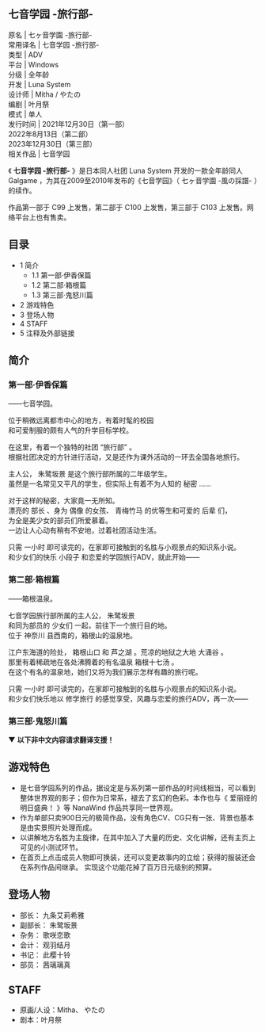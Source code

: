 七音学园 -旅行部-  
---  
原名  |  七ヶ音学園 -旅行部-   
常用译名  |  七音学园 -旅行部-   
类型  |  ADV   
平台  |  Windows   
分级  |  全年龄   
开发  |  Luna System   
设计师  |  Mitha /  やたの   
编剧  |  叶月祭   
模式  |  单人   
发行时间  |  2021年12月30日（第一部）   
2022年8月13日（第二部）  
2023年12月30日（第三部）  
相关作品  |  七音学园   
  
《 **七音学园 -旅行部-** 》是日本同人社团  Luna System  开发的一款全年龄同人  Galgame
，为其在2009至2010年发布的《七音学园》（  七ヶ音学園 -風の採譜-  ）的续作。

作品第一部于  C99  上发售，第二部于  C100  上发售，第三部于  C103  上发售。网络平台上也有售卖。

##  目录

  * 1  简介 
    * 1.1  第一部·伊香保篇 
    * 1.2  第二部·箱根篇 
    * 1.3  第三部·鬼怒川篇 
  * 2  游戏特色 
  * 3  登场人物 
  * 4  STAFF 
  * 5  注释及外部链接 

##  简介

###  第一部·伊香保篇

——七音学园。  
  
位于稍微远离都市中心的地方，有着时髦的校园  
和可爱制服的颇有人气的升学目标学校。  
  
在这里，有着一个独特的社团  “旅行部”  。  
根据社团决定的方针进行活动，又是还作为课外活动的一环去全国各地旅行。  
  
主人公，  朱鹭坂景  是这个旅行部所属的二年级学生。  
虽然是一名常见又平凡的学生，但实际上有着不为人知的  秘密  ……  
  
对于这样的秘密，大家竟一无所知。  
漂亮的  部长  、身为  偶像  的女孩、  青梅竹马  的优等生和可爱的  后辈  们，  
为全是美少女的部员们所爱慕着。  
一边让人心动有稍有不安地，过着社团活动生活。  
  
只需  一小时  即可读完的，在家即可接触到的名胜与小观景点的知识系小说。  
和少女们的快乐  小段子  和恋爱的学园旅行ADV，就此开始——

###  第二部·箱根篇

——箱根温泉。  
  
七音学园旅行部所属的主人公，  朱鹭坂景  
和同为部员的  少女们  一起，前往下一个旅行目的地。  
位于  神奈川  县西南的，箱根山的温泉地。  
  
江户东海道的险处，  箱根山口  和  芦之湖  。荒凉的地狱之大地  大涌谷  。  
那里有着稀疏地在各处沸腾着的有名温泉  箱根十七汤  。  
在这个有名的温泉地，她们又将为我们展示怎样有趣的旅行呢。  
  
只需  一小时  即可读完的，在家即可接触到的名胜与小观景点的知识系小说。  
和少女们快乐地以  修学旅行  的感觉享受，风趣与恋爱的旅行ADV，再一次——

###  第三部·鬼怒川篇

▼ **以下非中文内容请求翻译支援！**

##  游戏特色

  * 是七音学园系列的作品，据设定是与系列第一部作品的时间线相当，可以看到整体世界观的影子；但作为日常系，褪去了玄幻的色彩。本作也与《  爱丽娅的明日盛典！  》等  NanaWind  作品共享同一世界观。 
  * 作为单部只卖900日元的极简作品，没有角色CV、CG只有一张、背景也基本是由实景照片处理而成。 
  * 以讲解地方名胜为主旋律，在其中加入了大量的历史、文化讲解，还有主页上可见的小测试环节。 
  * 在首页上点击成员人物即可换装，还可以变更故事内的立绘；获得的服装还会在系列作品间继承。  实现这个功能花掉了百万日元级别的预算。 

##  登场人物

  * 部长：  九条艾莉希雅 
  * 副部长：  朱鹭坂景 
  * 杂务：  歌咲恋歌 
  * 会计：  观羽结月 
  * 书记：  此樱十铃 
  * 部员：  茜璃璃真 

##  STAFF

  * 原画/人设：Mitha、  やたの 
  * 剧本：叶月祭 